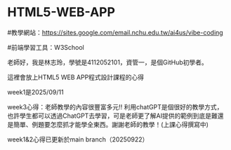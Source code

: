 # HTML5-WEB-APP

#教學網站：https://sites.google.com/email.nchu.edu.tw/ai4us/vibe-coding

#前端學習工具：W3School

老師好，我是林志玲，學號是4112052101，資管一，是個GitHub初學者。

這裡會放上HTML5 WEB APP程式設計課程的心得

week1是2025/09/11

week3心得：老師教學的內容很豐富多元!! 利用chatGPT是個很好的教學方式，也許學生都可以透過ChatGPT去學習，可是老師更了解AI提供的範例到底是難還是簡單、例題要怎麼抓才能學全東西。謝謝老師的教學！(上課心得撰寫中)

week1&2心得已更新於main branch（20250922）
